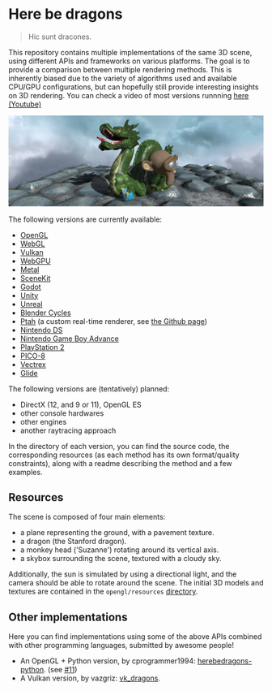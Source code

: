 # Here be dragons

> Hic sunt dracones.

This repository contains multiple implementations of the same 3D scene, using different APIs and frameworks on various platforms. The goal is to provide a comparison between multiple rendering methods. This is inherently biased due to the variety of algorithms used and available CPU/GPU configurations, but can hopefully still provide interesting insights on 3D rendering. You can check a video of most versions runnning [here (Youtube)](https://www.youtube.com/watch?v=Bbpu34S2bSI)

![](image.png)

The following versions are currently available:

- [OpenGL](https://github.com/kosua20/herebedragons/tree/master/opengl)
- [WebGL](https://github.com/kosua20/herebedragons/tree/master/webgl) 
- [Vulkan](https://github.com/kosua20/herebedragons/tree/master/vulkan) 
- [WebGPU](https://github.com/kosua20/herebedragons/tree/master/webgpu)
- [Metal](https://github.com/kosua20/herebedragons/tree/master/metal)
- [SceneKit](https://github.com/kosua20/herebedragons/tree/master/scenekit)
- [Godot](https://github.com/kosua20/herebedragons/tree/master/godot)
- [Unity](https://github.com/kosua20/herebedragons/tree/master/unity)
- [Unreal](https://github.com/kosua20/herebedragons/tree/master/unreal)
- [Blender Cycles](https://github.com/kosua20/herebedragons/tree/master/cycles)
- [Ptah](https://github.com/kosua20/herebedragons/tree/master/ptah) (a custom real-time renderer, see [the Github page](https://github.com/kosua20/PtahRenderer/))
- [Nintendo DS](https://github.com/kosua20/herebedragons/tree/master/nds)
- [Nintendo Game Boy Advance](https://github.com/kosua20/herebedragons/tree/master/gba)
- [PlayStation 2](https://github.com/kosua20/herebedragons/tree/master/ps2)  
- [PICO-8](https://github.com/kosua20/herebedragons/tree/master/pico8) 
- [Vectrex](https://github.com/kosua20/herebedragons/tree/master/vectrex) 
- [Glide](https://github.com/kosua20/herebedragons/tree/master/glide)

The following versions are (tentatively) planned:

- DirectX (12, and 9 or 11), OpenGL ES
- other console hardwares
- other engines
- another raytracing approach

In the directory of each version, you can find the source code, the corresponding resources (as each method has its own format/quality constraints), along with a readme describing the method and a few examples. 

## Resources
The scene is composed of four main elements:

- a plane representing the ground, with a pavement texture.
- a dragon (the Stanford dragon).
- a monkey head ('Suzanne') rotating around its vertical axis.
- a skybox surrounding the scene, textured with a cloudy sky.

Additionally, the sun is simulated by using a directional light, and the camera should be able to rotate around the scene.
The initial 3D models and textures are contained in the `opengl/resources` [directory](https://github.com/kosua20/herebedragons/tree/master/opengl/resources).

## Other implementations
Here you can find implementations using some of the above APIs combined with other programming languages, submitted by awesome people!

- An OpenGL + Python version, by cprogrammer1994: [herebedragons-python](https://github.com/cprogrammer1994/herebedragons-python). (see [#11](https://github.com/kosua20/herebedragons/issues/11))
- A Vulkan version, by vazgriz: [vk_dragons](https://github.com/vazgriz/vk_dragons).

